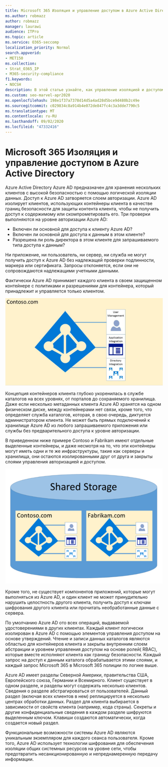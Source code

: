```yaml
---
title: Microsoft 365 Изоляция и управление доступом в Azure Active Directory
ms.author: robmazz
author: robmazz
manager: laurawi
audience: ITPro
ms.topic: article
ms.service: O365-seccomp
localization_priority: Normal
search.appverid:
- MET150
ms.collection:
- Strat_O365_IP
- M365-security-compliance
f1.keywords:
- NOCSH
description: В этой статье узнайте, как управление изоляцией и доступом работает для хранения данных для нескольких клиентов, изолированных друг от друга в Azure Active Directory.
ms.custom: seo-marvel-apr2020
ms.openlocfilehash: 198e1f37a7378d14d5a4ad28d5bce9d480b2c49e
ms.sourcegitcommit: c029834c8a914b4e072de847fc4c3a3dde7790c5
ms.translationtype: MT
ms.contentlocale: ru-RU
ms.lasthandoff: 09/02/2020
ms.locfileid: "47332416"
---
```

# <a name="microsoft-365-isolation-and-access-control-in-azure-active-directory"></a>Microsoft 365 Изоляция и управление доступом в Azure Active Directory

Azure Active Directory Azure AD предназначен для хранения нескольких клиентов с высокой безопасностью с помощью логической изоляции данных. Доступ к Azure AD затворяется слоем авторизации. Azure AD изолирует клиентов, использующих контейнеры клиента в качестве границ безопасности для защиты контента клиента, чтобы не получить доступ к содержимому или скомпрометировать его. Три проверки выполняются на уровне авторизации Azure AD:

- Включен ли основной для доступа к клиенту Azure AD?
- Включен ли основной для доступа к данным в этом клиенте?
- Разрешена ли роль директора в этом клиенте для запрашиваемого типа доступа к данным?

Ни приложение, ни пользователь, ни сервер, ни служба не могут получить доступ к Azure AD без надлежащей проверки подлинности, маркера или сертификата. Запросы отклоняется, если они не сопровождаются надлежащими учетными данными.

Фактически Azure AD принимает каждого клиента в своем защищенном контейнере с политиками и разрешениями для контейнера, который принадлежит и управляется только клиентом.
 
![Контейнер Azure](../media/office-365-isolation-azure-container.png)

Концепция контейнеров клиента глубоко укоренилась в службе каталогов на всех уровнях, от порталов до сохраняемого хранилища. Даже если несколько метаданных клиента Azure AD хранятся на одном физическом диске, между контейнерами нет связи, кроме того, что определяет служба каталогов, которая, в свою очередь, диктуется администратором клиента. Не может быть прямых подключений к хранилище Azure AD из любого запрашиваемого приложения или службы без предварительного доступа к уровне авторизации.

В приведенном ниже примере Contoso и Fabrikam имеют отдельные выделенные контейнеры, и даже несмотря на то, что эти контейнеры могут иметь одни и те же инфраструктуры, такие как серверы и хранилища, они остаются изолированными друг от друга и закрыты слоями управления авторизацией и доступом.
 
![Выделенные контейнеры Azure](../media/office-365-isolation-azure-dedicated-containers.png)

Кроме того, не существует компонентов приложений, которые могут выполняться из Azure AD, и один клиент не может принудительно нарушить целостность другого клиента, получить доступ к ключам шифрования другого клиента или прочитать необработанные данные с сервера.

По умолчанию Azure AD ото всех операций, выдаваемой удостоверениями в других клиентах. Каждый клиент логически изолирован в Azure AD с помощью элементов управления доступом на основе утверждений. Чтение и записи данных каталогов являются областью для контейнеров клиента и закрыты внутренним слоем абстракции и уровнем управления доступом на основе ролей( RBAC), которые вместе исполняют клиента как границу безопасности. Каждый запрос на доступ к данным каталога обрабатывается этими слоями, и каждый запрос Microsoft 365 в Microsoft 365 полиции по логике выше.

Azure AD имеет разделы Северной Америки, правительства США, Европейского союза, Германии и Всемирного. Клиент существует в одном разделе, и разделы могут содержать несколько клиентов. Сведения о разделе абстрагироваться от пользователей. Данный раздел (включая всех клиентов в нем) реплицируется в несколько центрах обработки данных. Раздел для клиента выбирается в зависимости от свойств клиента (например, кода страны). Секреты и другие конфиденциальные сведения в каждом разделе шифруются выделенным ключом. Клавиши создаются автоматически, когда создается новый раздел.

Функциональные возможности системы Azure AD являются уникальным экземпляром для каждого сеанса пользователя. Кроме того, Azure AD использует технологии шифрования для обеспечения изоляции общих системных ресурсов на уровне сети, чтобы предотвратить несанкционированную и непреднамеренную передачу информации.
